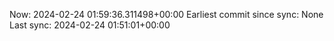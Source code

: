 Now: 2024-02-24 01:59:36.311498+00:00 Earliest commit since sync: None Last sync: 2024-02-24 01:51:01+00:00
